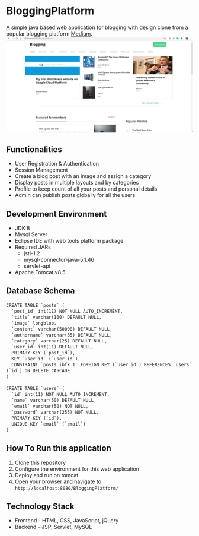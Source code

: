 # BloggingPlatform
A simple java based web application for blogging with design clone from a popular blogging platform [Medium](https://medium.com/).
![Home Page](https://github.com/enthussb/BloggingPlatform/blob/master/screenshots/Home.png?raw=true)

## Functionalities
- User Registration & Authentication
- Session Management
- Create a blog post with an image and assign a category
- Display posts in multiple layouts and by categories
- Profile to keep count of all your posts and personal details
- Admin can publish posts globally for all the users

## Development Environment
- JDK 8
- Mysql Server
- Eclipse IDE with web tools platform package
- Required JARs
  - jstl-1.2
  - mysql-connector-java-5.1.46
  - servlet-api
- Apache Tomcat v8.5

## Database Schema
```
CREATE TABLE `posts` (
  `post_id` int(11) NOT NULL AUTO_INCREMENT,
  `title` varchar(100) DEFAULT NULL,
  `image` longblob,
  `content` varchar(50000) DEFAULT NULL,
  `authorname` varchar(35) DEFAULT NULL,
  `category` varchar(25) DEFAULT NULL,
  `user_id` int(11) DEFAULT NULL,
  PRIMARY KEY (`post_id`),
  KEY `user_id` (`user_id`),
  CONSTRAINT `posts_ibfk_1` FOREIGN KEY (`user_id`) REFERENCES `users` (`id`) ON DELETE CASCADE
)

CREATE TABLE `users` (
  `id` int(11) NOT NULL AUTO_INCREMENT,
  `name` varchar(50) DEFAULT NULL,
  `email` varchar(50) NOT NULL,
  `password` varchar(255) NOT NULL,
  PRIMARY KEY (`id`),
  UNIQUE KEY `email` (`email`)
)
```

## How To Run this application
1. Clone this repository
2. Configure the environment for this web application
3. Deploy and run on tomcat
4. Open your browser and navigate to `http://localhost:8080/BloggingPlatform/`

## Technology Stack
- Frontend - HTML, CSS, JavaScript, jQuery
- Backend - JSP, Servlet, MySQL
